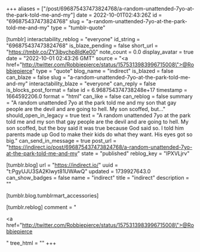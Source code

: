 +++
aliases = ["/post/696875437473824768/a-random-unattended-7yo-at-the-park-told-me-and-my"]
date = 2022-10-01T02:43:26Z
id = "696875437473824768"
slug = "a-random-unattended-7yo-at-the-park-told-me-and-my"
type = "tumblr-quote"

[tumblr]
interactability_reblog = "everyone"
id_string = "696875437473824768"
is_blaze_pending = false
short_url = "https://tmblr.co/ZY3jbychp8IdKe00"
note_count = 0.0
display_avatar = true
date = "2022-10-01 02:43:26 GMT"
source = "<a href=\"http://twitter.com/Robbiepierce/status/1575313983996715008\">@Robbiepierce</a>"
type = "quote"
blog_name = "indirect"
is_blazed = false
can_blaze = false
slug = "a-random-unattended-7yo-at-the-park-told-me-and-my"
interactability_blaze = "everyone"
can_reply = false
is_blocks_post_format = false
id = 6.968754374738248e+17
timestamp = 1664592206.0
format = "html"
can_like = false
can_reblog = false
summary = "A random unattended 7yo at the park told me and my son that gay people are the devil and are going to hell. My son scoffed, but..."
should_open_in_legacy = true
text = "A random unattended 7yo at the park told me and my son that gay people are the devil and are going to hell. My son scoffed, but the boy said it was true because God said so. I told him parents made up God to make their kids do what they want. His eyes got so big."
can_send_in_message = true
post_url = "https://indirect.io/post/696875437473824768/a-random-unattended-7yo-at-the-park-told-me-and-my"
state = "published"
reblog_key = "lPXVLjrv"

[tumblr.blog]
url = "https://indirect.io/"
uuid = "t:PgyUJU3SA2Klwyt81UWAwQ"
updated = 1739927643.0
can_show_badges = false
name = "indirect"
title = "indirect"
description = ""

[tumblr.blog.tumblrmart_accessories]

[tumblr.reblog]
comment = "<p><a href=\"http://twitter.com/Robbiepierce/status/1575313983996715008\">@Robbiepierce</a></p>"
tree_html = ""
+++
